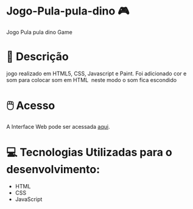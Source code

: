 # Jogo-Pula-pula-dino 🎮
Jogo Pula pula dino Game
# 📃 Descrição
jogo realizado em HTML5, CSS, Javascript e Paint.
Foi adicionado  cor  e som
para colocar som em HTML
<embed src="musica" autostart="false" loop="true" width="0" height="0">
neste modo o som fica escondido
# 🖱️ Acesso
A Interface Web pode ser acessada [aqui](https://www.thenilson.com/dinosauro/).
# 💻 Tecnologias Utilizadas para o desenvolvimento:
- HTML
- CSS
- JavaScript
